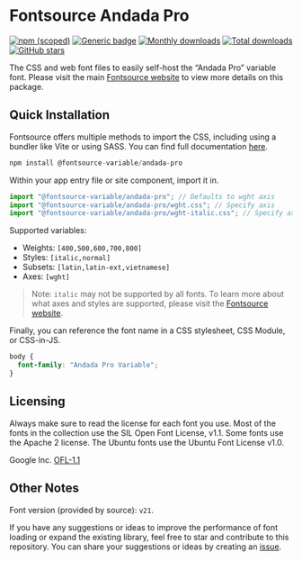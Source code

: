# Fontsource Andada Pro

[![npm (scoped)](https://img.shields.io/npm/v/@fontsource-variable/andada-pro?color=brightgreen)](https://www.npmjs.com/package/@fontsource-variable/andada-pro) [![Generic badge](https://img.shields.io/badge/fontsource-passing-brightgreen)](https://github.com/fontsource/fontsource) [![Monthly downloads](https://badgen.net/npm/dm/@fontsource-variable/andada-pro)](https://github.com/fontsource/fontsource) [![Total downloads](https://badgen.net/npm/dt/@fontsource-variable/andada-pro)](https://github.com/fontsource/fontsource) [![GitHub stars](https://img.shields.io/github/stars/fontsource/fontsource.svg?style=social&label=Star)](https://github.com/fontsource/fontsource/stargazers)

The CSS and web font files to easily self-host the “Andada Pro” variable font. Please visit the main [Fontsource website](https://fontsource.org/fonts/andada-pro) to view more details on this package.

## Quick Installation

Fontsource offers multiple methods to import the CSS, including using a bundler like Vite or using SASS. You can find full documentation [here](https://fontsource.org/docs/getting-started/introduction).

```javascript
npm install @fontsource-variable/andada-pro
```

Within your app entry file or site component, import it in.

```javascript
import "@fontsource-variable/andada-pro"; // Defaults to wght axis
import "@fontsource-variable/andada-pro/wght.css"; // Specify axis
import "@fontsource-variable/andada-pro/wght-italic.css"; // Specify axis and style
```

Supported variables:
- Weights: `[400,500,600,700,800]`
- Styles: `[italic,normal]`
- Subsets: `[latin,latin-ext,vietnamese]`
- Axes: `[wght]`

> Note: `italic` may not be supported by all fonts. To learn more about what axes and styles are supported, please visit the [Fontsource website](https://fontsource.org/fonts/andada-pro).

Finally, you can reference the font name in a CSS stylesheet, CSS Module, or CSS-in-JS.

```css
body {
  font-family: "Andada Pro Variable";
}
```

## Licensing
Always make sure to read the license for each font you use. Most of the fonts in the collection use the SIL Open Font License, v1.1. Some fonts use the Apache 2 license. The Ubuntu fonts use the Ubuntu Font License v1.0.

Google Inc.
[OFL-1.1](http://scripts.sil.org/OFL)

## Other Notes
Font version (provided by source): `v21`.

If you have any suggestions or ideas to improve the performance of font loading or expand the existing library, feel free to star and contribute to this repository. You can share your suggestions or ideas by creating an [issue](https://github.com/fontsource/fontsource/issues).